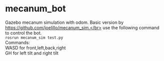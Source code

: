 # mecanum_bot
Gazebo mecanum simulation with odom.
Basic version by https://github.com/joelillo/mecanum_sim.</br>
use the following command to control the bot.</br>
`rosrun mecanum_sim test.py`</br>
Commands:</br>
WASD for front,left,back,right</br>
GH for left tilt and right tilt</br>
